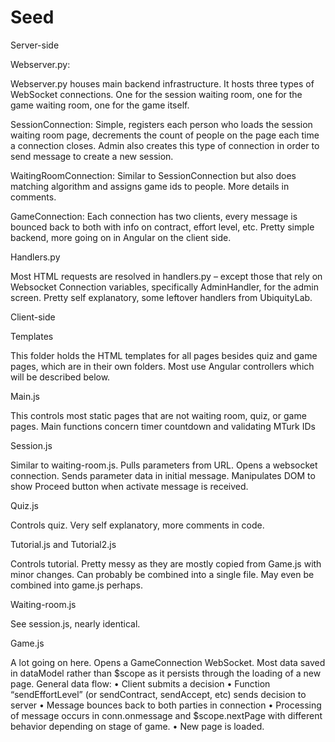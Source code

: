 # Seed
Server-side

Webserver.py:

Webserver.py houses main backend infrastructure. It hosts three types of WebSocket connections. One for the session waiting room, one for the game waiting room, one for the game itself.

SessionConnection:
Simple, registers each person who loads the session waiting room page, decrements the count of people on the page each time a connection closes. Admin also creates this type of connection in order to send message to create a new session.

WaitingRoomConnection:
Similar to SessionConnection but also does matching algorithm and assigns game ids to people. More details in comments.

GameConnection:
Each connection has two clients, every message is bounced back to both with info on contract, effort level, etc. Pretty simple backend, more going on in Angular on the client side.

Handlers.py

Most HTML requests are resolved in handlers.py – except those that rely on Websocket Connection variables, specifically AdminHandler, for the admin screen. Pretty self explanatory, some leftover handlers from UbiquityLab.


Client-side

Templates

This folder holds the HTML templates for all pages besides quiz and game pages, which are in their own folders. Most use Angular controllers which will be described below.

Main.js

This controls most static pages that are not waiting room, quiz, or game pages. Main functions concern timer countdown and validating MTurk IDs




Session.js

Similar to waiting-room.js. Pulls parameters from URL. Opens a websocket connection. Sends parameter data in initial message. Manipulates DOM to show Proceed button when activate message is received.

Quiz.js

Controls quiz. Very self explanatory, more comments in code.

Tutorial.js and Tutorial2.js

Controls tutorial. Pretty messy as they are mostly copied from Game.js with minor changes. Can probably be combined into a single file. May even be combined into game.js perhaps.

Waiting-room.js

See session.js, nearly identical.

Game.js

A lot going on here. Opens a GameConnection WebSocket. Most data saved in dataModel rather than $scope as it persists through the loading of a new page. General data flow:
•	Client submits a decision
•	Function “sendEffortLevel” (or sendContract, sendAccept, etc) sends decision to server
•	Message bounces back to both parties in connection
•	Processing of message occurs in conn.onmessage and $scope.nextPage with different behavior depending on stage of game.
•	New page is loaded.
